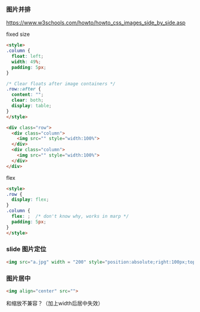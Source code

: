 ### 图片并排

https://www.w3schools.com/howto/howto_css_images_side_by_side.asp

fixed size
```html
<style>
.column {
  float: left;
  width: 49%;
  padding: 5px;
}

/* Clear floats after image containers */
.row::after {
  content: "";
  clear: both;
  display: table;
}
</style>

<div class="row">
  <div class="column">
    <img src="" style="width:100%">
  </div>
  <div class="column">
    <img src="" style="width:100%">
  </div>
</div>
```

flex
```html
<style>
.row {
  display: flex;
}
.column {
  flex: ;  /* don't know why, works in marp */
  padding: 5px;
}
</style>
```

### slide 图片定位

```html
<img src="a.jpg" width = "200" style="position:absolute;right:100px;top:320px;"/>
```

### 图片居中

```html
<img align="center" src="">
```

和缩放不兼容？（加上width后居中失效）